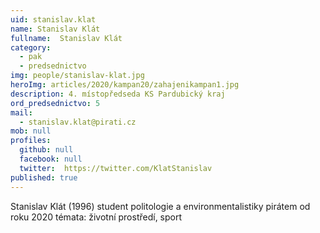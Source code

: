 ```yaml
---
uid: stanislav.klat
name: Stanislav Klát
fullname:  Stanislav Klát
category:
  - pak
  - predsednictvo
img: people/stanislav-klat.jpg
heroImg: articles/2020/kampan20/zahajenikampan1.jpg
description: 4. místopředseda KS Pardubický kraj
ord_predsednictvo: 5
mail:
  - stanislav.klat@pirati.cz
mob: null
profiles:
  github: null
  facebook: null
  twitter:	https://twitter.com/KlatStanislav
published: true
---
```

Stanislav Klát (1996) student politologie a environmentalistiky pirátem od roku 2020 témata: životní prostředí, sport

